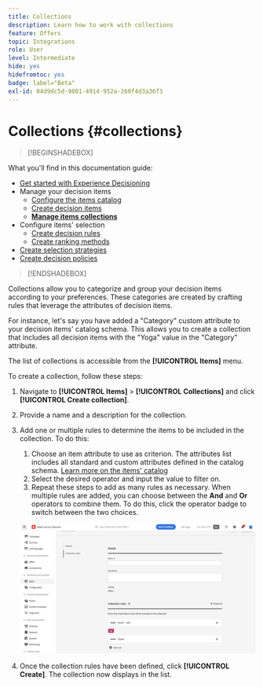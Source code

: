```yaml
---
title: Collections
description: Learn how to work with collections
feature: Offers
topic: Integrations
role: User
level: Intermediate
hide: yes
hidefromtoc: yes
badge: label="Beta"
exl-id: 04d9dc5d-9801-4914-952a-260f4d3a36f3
---
```

# Collections {#collections}

>[!BEGINSHADEBOX]

What you'll find in this documentation guide:

* [Get started with Experience Decisioning](gs-experience-decisioning.md)
* Manage your decision items
    * [Configure the items catalog](catalogs.md)
    * [Create decision items](items.md)
    * **[Manage items collections](collections.md)**
* Configure items' selection
    * [Create decision rules](rules.md)
    * [Create ranking methods](ranking.md)
* [Create selection strategies](selection-strategies.md)
* [Create decision policies](create-decision.md)

>[!ENDSHADEBOX]

Collections allow you to categorize and group your decision items according to your preferences. These categories are created by crafting rules that leverage the attributes of decision items.

For instance, let's say you have added a "Category" custom attribute to your decision items' catalog schema. This allows you to create a collection that includes all decision items with the "Yoga" value in the "Category" attribute.

The list of collections is accessible from the **[!UICONTROL Items]** menu.   

To create a collection, follow these steps:

1. Navigate to **[!UICONTROL Items]** > **[!UICONTROL Collections]** and click **[!UICONTROL Create collection]**.
1. Provide a name and a description for the collection.
1. Add one or multiple rules to determine the items to be included in the collection. To do this:

    1. Choose an item attribute to use as criterion. The attributes list includes all standard and custom attributes defined in the catalog schema. [Learn more on the items' catalog](catalogs.md)
    1. Select the desired operator and input the value to filter on.
    1. Repeat these steps to add as many rules as necessary. When multiple rules are added, you can choose between the **And** and **Or** operators to combine them. To do this, click the operator badge to switch between the two choices.

    ![](assets/collection-create.png)

1. Once the collection rules have been defined, click **[!UICONTROL Create]**. The collection now displays in the list.
